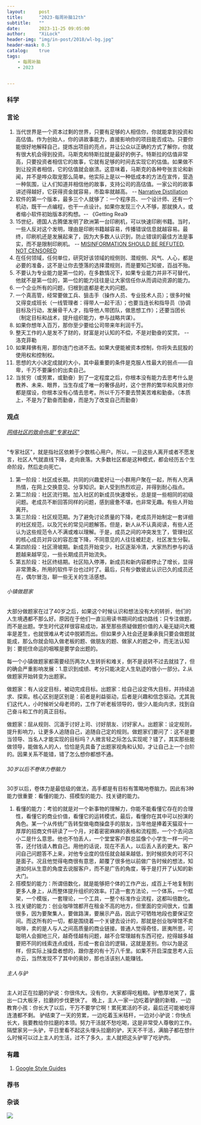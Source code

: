 ```yaml
---
layout:     post
title:      "2023-每周补脑12th"
subtitle:   ""
date:       2023-11-25 09:05:00
author:     "XiLock"
header-img: "img/in-post/2018/wl-bg.jpg"
header-mask: 0.3
catalog:    true
tags:
    - 每周补脑
    - 2023


---
```


### 科学


### 言论
1. 当代世界是一个资本过剩的世界，只要有足够的人相信你，你就能拿到投资和高估值。作为创始人，你的讲故事能力，直接影响你的项目能否成功。只要你能很好地解释自己，提炼出项目的亮点，并让公众以正确的方式了解你，你就有很大机会得到投资。马斯克和特斯拉就是最好的例子。特斯拉的估值非常高，只要投资者相信它的故事，它就有足够的时间去实现它的估值。如果做不到让投资者相信，它的估值就会崩溃。这意味着，马斯克的各种夸张言论和新闻，并不是哗众取宠那么简单。他实际上是以一种低成本的方法在宣传，营造一种氛围，让人们知道并相信他的故事，支持公司的高估值。一家公司的故事讲述得越好，它获得资金就容易，市盈率就越高。 -- [Narrative Distillation](https://kwokchain.com/2021/09/29/narrative-distillation-1/)
1. 软件的第一个版本，最多三个人就够了：一个程序员、一个设计师、还有一个机动，既干一点编程，也干一点设计。如果你发现三个人不够，那就换人，或者缩小软件初始版本的构想。-- 《Getting Real》
1. 15世纪，德国人古腾堡发明了欧洲第一台印刷机，可以快速印刷书籍。当时，一些人反对这个发明，理由是印刷书籍越容易，传播错误信息就越容易。最终，印刷机还是发展起来了，因为大多数人认识到，防止错误的最佳方法是事实，而不是限制印刷机。 -- [MISINFORMATION SHOULD BE REFUTED, NOT CENSORED](https://fcpp.org/2021/07/28/misinformation-should-be-refuted-not-censored/)
1. 在任何领域，任何单位，研究好该领域的规侧则、潜规侧、风气、人心，都是必要的准备，这不是让你去堕落的选择潜规则，而是要知己知彼，百战不殆。
1. 不要认为专业能力是第一位的，在多数情况下，如果专业能力并非不可替代，他就不是第一位的，第一位的能力往往是让大家信任你从而调动资源的能力。
1. 一个企业所有的问题，归根到底都是老大的问题。
1. 一个真高管，经常要做工兵、狙击手（操作人员、专业技术人员）；很多时候又得变成班长（一线管理者：得带人一起干活）；也要当连长和指导员（协调目标及行动，发展骨干人才，指导他人带团队，做思想工作）；还要当团长（制定目标和战术，提升组织能力，参与战略共谋）。
1. 如果你想年入百万，那你至少要给公司带来年利润千万。
1. 整天工作的人是发不了财的，财富是对认知的不偿，不是对勤奋的奖赏。 -- 洛克菲勒
1. 如果拜佛有用，那你连门也进不去。如果大便能被资本控制，你将失去屁股的使用权和控制权。
1. 思想的大小决定成就的大小，其中最重要的条件是克服人性最大的弱点——自卑，千万不要廉价的出卖自己。
1. 当贫穷（或劳累，或勤奋）到了一定程度之后，你根本没有能力去思考什么是教养、未来、眼界，当生存成了唯一的奢侈品时，这个世界的繁华和风景对你都是摆设，你根本没有心情去思考。所以千万不要去赞美苦难和勤奋。（本质上，不是为了勤奋而勤奋，而是为了改变自己而勤奋）

### 观点
###### [网络社区的致命伤是"专家社区"](https://lcamtuf.substack.com/p/the-evolution-of-expert-communities)
"专家社区"，就是指社区依赖于少数核心用户。所以，一旦这些人离开或者不愿发言，社区人气就直线下降，走向衰落。大多数社区都是这种模式，都会经历五个生命阶段，然后走向死亡。
1. 第一阶段：社区成长期。共同的兴趣爱好让一小群用户聚在一起，所有人充满热情，在网上交换意见、分享知识。新人受到热烈欢迎，并得到耐心指点。
1. 第二阶段：社区流行期。加入社区的新成员快速增长，总是提一些相同的初级问题。老成员不断回答同样的问题，感到疲惫不堪，也非常无趣。有些人开始离开。
1. 第三阶段：社区规范期。为了避免讨论质量的下降，老成员开始制定一套详细的社区规范，以及冗长的常见问题解答。但是，新人从不认真阅读，有些人还认为这些规范令人不满或难以理解。于是，成员之间的冲突发生了，管理社区的核心成员对异议的容忍度下降，不同意见的人往往被赶走，社区发生分裂。
1. 第四阶段：社区滑坡期。新成员开始变少，社区逐渐冷清，大家热烈参与的话题越来越罕见，一些长期成员开始流失。
1. 第五阶段：社区终结期。社区陷入停滞，新成员和新内容都停止了增长，显得非常萧条，所用的软件平台也过时了。最后，只有少数彼此认识已久的成员还在，偶尔冒泡，聊一些无关的生活感想。

###### 小镇做题家
大部分做题家在过了40岁之后，如果这个时候认识和想法没有大的转折，他们的人生境遇都不那么好。原因在于他们一直沿用读书期间的成功路线：只专注做题，而不是出题。学生时代这样很容易成功，甚至那些质疑做题价值的人毫无疑问大概率是差生，也就很难从考试中脱颖而出。但如果步入社会还是秉承我只要会做题就能成，那么你就会陷入做老板的题、做朋友的题、做家人的题之中，而无法认知到：要扼住命运的咽喉是要学会出题的。

每一个小镇做题家都需要经历两次人生转折和难关，倒不是说转不过去就挂了，但的确会严重影响发展：1.意识到成绩、考分只能决定人生轨迹的很小一部分。2.从做题家开始转变为出题家。

做题家：有人设定目标，被动完成目标。出题家：给自己设定伟大目标，并持续追求、探索。核心区别是区别是：前者是利益驱动，后者是兴趣和信念驱动。尤其我们这代人，小时候听父母老师的，工作了听老板领导的，很少人能向内求，找到自己奋斗和工作的真正目标。

做题家：屈从规则、沉湎于讨好上司、讨好朋友、讨好家人。出题家：设定规则，提升影响力，让更多人追随自己，追随自己定的规则。做题家们要问了：这不是要当领导、当名人才能实现的目标吗？人微言轻之际怎么实现呢？错了，其实那些能做领导，能做名人的人，恰恰是先具备了出题家视角和认知，才让自己上一个台阶的。因果关系不能错，错了怎么想你都想不通。

###### 30岁以后不卷体力卷脑力
30岁以后，卷体力是最低级的做法，高手都是有目标有策略地卷脑力。因此有3种能力很重要：看懂的能力、搭模型的能力、找关键的能力。
1. 看懂的能力：考验的就是对一个新事物的理解力，你能不能看懂它存在的合理性，看懂它的商业价值，看懂它的运转模式，最后，看懂你在其中可以扮演的角色。某一个从传统广告转型做电商操盘手的朋友，当年他是捧着天猫双十一厚厚的招商文件研读了一个月，对着密密麻麻的表格和流程图，一个个去问店小二是什么意思。他也不怕丢人，一个堂堂客户群总监像个小学生一样一问一答，还付钱请人教自己。用他的话说，现在不丢人，以后丢人丢的更大。客户问自己问题答不上来，对他专业度的信任就会越来越低，到时候损失的可不只是面子。况且他觉得电商很有意思，颠覆了很多他以前做广告时候的想法，知道如何从生意的角度去说服客户，而不是广告的角度，等于是打开了认知的新大门。
1. 搭模型的能力：所谓倍数化，就是能够把个体的工作产出，成百上千地复制到更多人身上，从而整体提升组织的效率。打造一套方法论，一个体系，一个框架，一个模版，一套理论，一个工具，一整个标准作业流程，这都叫倍数化。
1. 找关键的能力：创业咖啡馆都开在租金不高的地方，但里面的空间很大，位置很多，因为要聚集人，要做路演，要展示产品，因此宁可牺牲地段也要保证空间。而这所有的一切，都是围绕着一个关键去设计的，那就是创业咖啡馆不卖咖啡，卖的是人与人之间高质量的商业链接。普通人觉得奇怪，匪夷所思，可聪明人会掘地三尺，越奇怪越有问题，越不合常理越有东西可挖，挖得越多越要把不同的线索连点成线，形成一套自洽的逻辑，这就是差别。你以为是这样，但实际上操盘者想的，跟你差的有十万八千里。如果不开启深度思考人云亦云，当然发现不了其中的奥妙，那也活该别人能赚钱。

###### 主人与驴
主人对正在拉磨的驴说：你很伟大。没有你，大家都得吃粗粮。驴憨厚地笑了，露出一口大板牙，拉磨的步伐更快了。
晚上，主人一家一边吃着驴磨的新粮，一边教育小孩：你长大了以后，干万不要学它啊！累死累活的不说，最后还可能被吃得连渣都不剩。
驴结束了一天的劳累，一边吃着玉米秸秆，一边对小驴说：你快点长大，我要教给你拉磨的本领。努力干活就不愁吃喝，这是非常受人尊敬的工作。
隔壁家另一头驴，平日里看不起这头埋头拉磨的驴，天天不干活，满脑子都在想什么时候可以过上主人的生活，过不了多久，主人就把这头驴宰了吃驴肉。

### 有趣
1. [Google Style Guides](https://google.github.io/styleguide/)

### 荐书


### 杂谈


![](/img/wc-tail.GIF)
